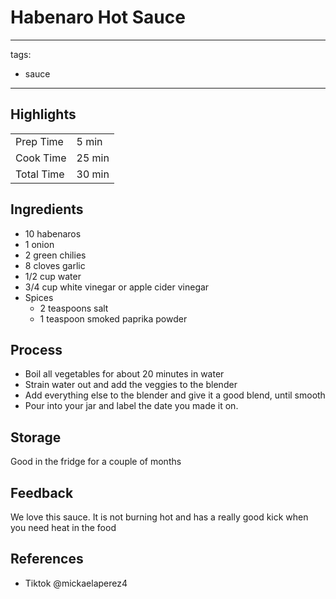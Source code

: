 # Habenaro Hot Sauce

---
tags:
  - sauce
---

## Highlights

| | |
|----|-----|
| Prep Time             | 5 min     |
| Cook Time             | 25 min    |
| Total Time            | 30 min    |

## Ingredients

* 10 habenaros
* 1 onion
* 2 green chilies
* 8 cloves garlic
* 1/2 cup water
* 3/4 cup white vinegar or apple cider vinegar
* Spices
    * 2 teaspoons salt
    * 1 teaspoon smoked paprika powder

## Process

* Boil all vegetables for about 20 minutes in water
* Strain water out and add the veggies to the blender
* Add everything else to the blender and give it a good blend, until smooth
* Pour into your jar and label the date you made it on.

## Storage

Good in the fridge for a couple of months

## Feedback

We love this sauce. It is not burning hot and has a really good kick when you need heat in the food

## References

* Tiktok @mickaelaperez4
